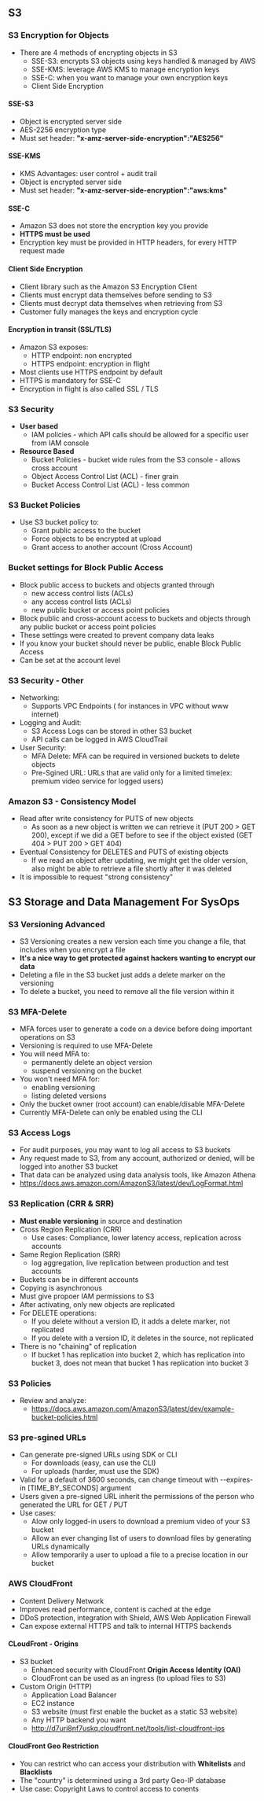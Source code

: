 ## S3

### S3 Encryption for Objects

* There are 4 methods of encrypting objects in S3
  * SSE-S3: encrypts S3 objects using keys handled & managed by AWS
  * SSE-KMS: leverage AWS KMS to manage encryption keys
  * SSE-C: when you want to manage your own encryption keys
  * Client Side Encryption

#### SSE-S3

* Object is encrypted server side
* AES-2256 encryption type
* Must set header: **"x-amz-server-side-encryption":"AES256"**

#### SSE-KMS

* KMS Advantages: user control + audit trail
* Object is encrypted server side
* Must set header: **"x-amz-server-side-encryption":"aws:kms"**

#### SSE-C

* Amazon S3 does not store the encryption key you provide
* **HTTPS must be used**
* Encryption key must be provided in HTTP headers, for every HTTP request made

#### Client Side Encryption

* Client library such as the Amazon S3 Encryption Client
* Clients must encrypt data themselves before sending to S3
* Clients must decrypt data themselves when retrieving from S3
* Customer fully manages the keys and encryption cycle

#### Encryption in transit (SSL/TLS)

* Amazon S3 exposes:
  * HTTP endpoint: non encrypted
  * HTTPS endpoint: encryption in flight
* Most clients use HTTPS endpoint by default
* HTTPS is mandatory for SSE-C
* Encryption in flight is also called SSL / TLS

 ### S3 Security

 * **User based**
   * IAM policies - which API calls should be allowed for a specific user from IAM console
 * **Resource Based**
   * Bucket Policies - bucket wide rules from the S3 console - allows cross account
   * Object Access Control List (ACL) - finer grain
   * Bucket Access Control List (ACL) - less common

### S3 Bucket Policies

* Use S3 bucket policy to:
  * Grant public access to the bucket
  * Force objects to be encrypted at upload
  * Grant access to another account (Cross Account)

### Bucket settings for Block Public Access

* Block public access to buckets and objects granted through
  * new access control lists (ACLs)
  * any access control lists (ACLs)
  * new public bucket or access point policies
* Block public and cross-account access to buckets and objects through any public bucket or access point policies
* These settings were created to prevent company data leaks
* If you know your bucket should never be public, enable Block Public Access
* Can be set at the account level

### S3 Security - Other

* Networking:
  * Supports VPC Endpoints ( for instances in VPC without www internet)
* Logging and Audit:
  * S3 Access Logs can be stored in other S3 bucket
  * API calls can be logged in AWS CloudTrail
* User Security:
  * MFA Delete: MFA can be required in versioned buckets to delete objects
  * Pre-Sgined URL: URLs that are valid only for a limited time(ex: premium video service for logged users)

### Amazon S3 - Consistency Model

* Read after write consistency for PUTS of new objects
  * As soon as a new object is written we can retrieve it (PUT 200 > GET 200), except if we did a GET before to see if the object existed (GET 404 > PUT 200 > GET 404)
* Eventual Consistency for DELETES and PUTS of existing objects
  * If we read an object after updating, we might get the older version, also might be able to retrieve a file shortly after it was deleted
* It is impossible to request "strong consistency"

## S3 Storage and Data Management For SysOps

### S3 Versioning Advanced

* S3 Versioning creates a new version each time you change a file, that includes when you encrypt a file
* **It's a nice way to get protected against hackers wanting to encrypt our data**
* Deleting a file in the S3 bucket just adds a delete marker on the versioning
* To delete a bucket, you need to remove all the file version within it

### S3 MFA-Delete

* MFA forces user to generate a code on a device before doing important operations on S3
* Versioning is required to use MFA-Delete
* You will need MFA to:
  * permanently delete an object version
  * suspend versioning on the bucket
* You won't need MFA for:
  * enabling versioning
  * listing deleted versions
* Only the bucket owner (root account) can enable/disable MFA-Delete
* Currently MFA-Delete can only be enabled using the CLI

### S3 Access Logs

* For audit purposes, you may want to log all access to S3 buckets
* Any request made to S3, from any account, authorized or denied, will be logged into another S3 bucket
* That data can be analyzed using data analysis tools, like Amazon Athena
* https://docs.aws.amazon.com/AmazonS3/latest/dev/LogFormat.html

### S3 Replication (CRR & SRR)

* **Must enable versioning** in source and destination
* Cross Region Replication (CRR)
  * Use cases: Compliance, lower latency access, replication across accounts
* Same Region Replication (SRR)
  * log aggregation, live replication between production and test accounts
* Buckets can be in different accounts
* Copying is asynchronous
* Must give propoer IAM permissions to S3
* After activating, only new objects are replicated
* For DELETE operations:
  * If you delete without a version ID, it adds a delete marker, not replicated
  * If you delete with a version ID, it deletes in the source, not replicated
* There is no "chaining" of replication
  * If bucket 1 has replication into bucket 2, which has replication into bucket 3, does not mean that bucket 1 has replication into bucket 3

### S3 Policies

*  Review and analyze:
   *  https://docs.aws.amazon.com/AmazonS3/latest/dev/example-bucket-policies.html

### S3 pre-sgined URLs

* Can generate pre-signed URLs using SDK or CLI
  * For downloads (easy, can use the CLI)
  * For uploads (harder, must use the SDK)
* Valid for a default of 3600 seconds, can change timeout with --expires-in [TIME_BY_SECONDS] argument
* Users given a pre-signed URL inherit the permissions of the person who generated the URL for GET / PUT
* Use cases:
  * Alow only logged-in users to download a premium video of your S3 bucket
  * Allow an ever changing list of users to download files by generating URLs dynamically
  * Allow temporarily a user to upload a file to a precise location in our bucket

### AWS CloudFront

* Content Delivery Network
* Improves read performance, content is cached at the edge
* DDoS protection, integration with Shield, AWS Web Application Firewall
* Can expose external HTTPS and talk to internal HTTPS backends

#### CLoudFront - Origins

* S3 bucket
  * Enhanced security with CloudFront **Origin Access Identity (OAI)**
  * CloudFront can be used as an ingress (to upload files to S3)
* Custom Origin (HTTP)
  * Application Load Balancer
  * EC2 instance
  * S3 website (must first enable the bucket as a static S3 website)
  * Any HTTP backend you want
  * http://d7uri8nf7uskq.cloudfront.net/tools/list-cloudfront-ips

#### CloudFront Geo Restriction

* You can restrict who can access your distribution with **Whitelists** and **Blacklists**
* The "country" is determined using a 3rd party Geo-IP database
* Use case: Copyright Laws to control access to conents

